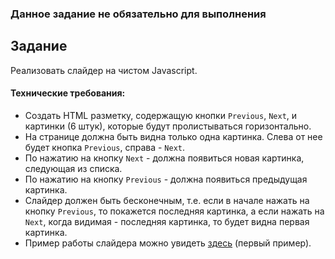 ### Данное задание не обязательно для выполнения

## Задание

Реализовать слайдер на чистом Javascript.

#### Технические требования:
- Создать HTML разметку, содержащую кнопки `Previous`, `Next`, и картинки (6 штук), которые будут пролистываться горизонтально. 
- На странице должна быть видна только одна картинка. Слева от нее будет кнопка `Previous`, справа - `Next`.
- По нажатию на кнопку `Next` - должна появиться новая картинка, следующая из списка.
- По нажатию на кнопку `Previous` - должна появиться предыдущая картинка.
- Слайдер должен быть бесконечным, т.е. если в начале нажать на кнопку `Previous`, то покажется последняя картинка, а если нажать на `Next`, когда видимая - последняя картинка, то будет видна первая картинка.
- Пример работы слайдера можно увидеть [здесь](http://kenwheeler.github.io/slick/) (первый пример).